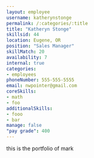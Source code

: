 ```yaml
--- 
layout: employee 
username: katherynstonge
permalink: /:categories/:title 
title: "Katheryn Stonge" 
skillsid: 44 
location: Eugene, OR
position: "Sales Manager"
skillMatch: 20
availability: 7
internal: true
categories: 
- employees
phoneNumber: 555-555-5555 
email: nwpointer@gmail.com
coreSkills:
- math 
- foo
additionalSkills:
- fooo
- bar
manage: false
"pay grade": 400
---
```


this is the portfolio of mark